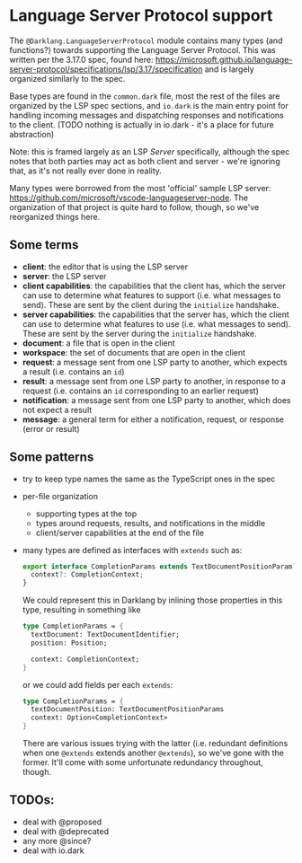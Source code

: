 # Language Server Protocol support

The `@Darklang.LanguageServerProtocol` module contains many types (and functions?)
towards supporting the Language Server Protocol. This was written per the 3.17.0
spec, found here: https://microsoft.github.io/language-server-protocol/specifications/lsp/3.17/specification
and is largely organized similarly to the spec.

Base types are found in the `common.dark` file, most the rest of the files are
organized by the LSP spec sections, and `io.dark` is the main entry point for handling
incoming messages and dispatching responses and notifications to the client.
(TODO nothing is actually in io.dark - it's a place for future abstraction)

Note: this is framed largely as an LSP _Server_ specifically, although the spec
notes that both parties may act as both client and server - we're ignoring that, as
it's not really ever done in reality.

Many types were borrowed from the most 'official' sample LSP server:
https://github.com/microsoft/vscode-languageserver-node. The organization of that
project is quite hard to follow, though, so we've reorganized things here.

## Some terms

- **client**: the editor that is using the LSP server
- **server**: the LSP server
- **client capabilities**: the capabilities that the client has, which the server
  can use to determine what features to support (i.e. what messages to send).
  These are sent by the client during the `initialize` handshake.
- **server capabilities**: the capabilities that the server has, which the client
  can use to determine what features to use (i.e. what messages to send).
  These are sent by the server during the `initialize` handshake.
- **document**: a file that is open in the client
- **workspace**: the set of documents that are open in the client
- **request**: a message sent from one LSP party to another, which expects a result (i.e. contains an `id`)
- **result**: a message sent from one LSP party to another, in response to a request
  (i.e. contains an `id` corresponding to an earlier request)
- **notification**: a message sent from one LSP party to another, which does not expect a result
- **message**: a general term for either a notification, request, or response (error or result)

## Some patterns

- try to keep type names the same as the TypeScript ones in the spec
- per-file organization
  - supporting types at the top
  - types around requests, results, and notifications in the middle
  - client/server capabilities at the end of the file
- many types are defined as interfaces with `extends` such as:

  ```js
  export interface CompletionParams extends TextDocumentPositionParams {
    context?: CompletionContext;
  }
  ```

  We could represent this in Darklang by inlining those properties in this type, resulting in something like

  ```fsharp
  type CompletionParams = {
    textDocument: TextDocumentIdentifier;
    position: Position;

    context: CompletionContext;
  }
  ```

  or we could add fields per each `extends`:

  ```fsharp
  type CompletionParams = {
    textDocumentPosition: TextDocumentPositionParams
    context: Option<CompletionContext>
  }
  ```

  There are various issues trying with the latter (i.e. redundant definitions when
  one `@extends` extends another `@extends`), so we've gone with the former. It'll
  come with some unfortunate redundancy throughout, though.

## TODOs:

- deal with @proposed
- deal with @deprecated
- any more @since?
- deal with io.dark
